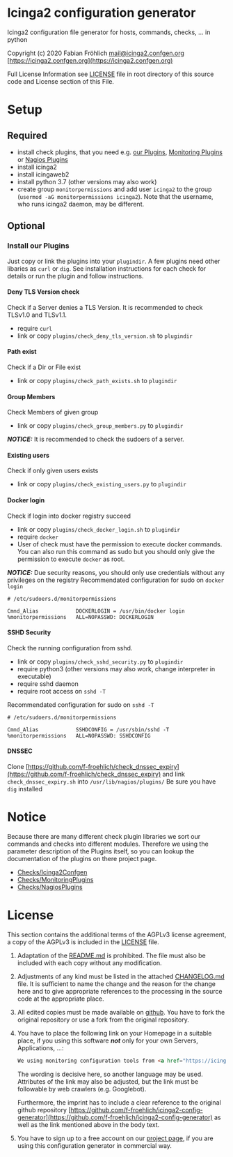 Icinga2 configuration generator
===============================
Icinga2 configuration file generator for hosts, commands, checks, ... in python 

Copyright (c) 2020 Fabian Fröhlich <mail@icinga2.confgen.org> [https://icinga2.confgen.org](https://icinga2.confgen.org)

Full License Information see  [LICENSE](LICENSE) file in root directory of this source code and License section of this File.

# Setup
## Required
* install check plugins, that you need e.g. [our Plugins](plugins), [Monitoring Plugins](https://www.monitoring-plugins.org) or [Nagios Plugins](https://github.com/harisekhon/nagios-plugins)
* install icinga2
* install icingaweb2
* install python 3.7 (other versions may also work)
* create group `monitorpermissions` and add user `icinga2` to the group (`usermod -aG monitorpermissions icinga2`). Note that the username, who runs icinga2 daemon, may be different.

## Optional

### Install our Plugins
Just copy or link the plugins into your `plugindir`. A few plugins need other libaries as `curl` or `dig`. See installation instructions for each check for details or run the plugin and follow instructions.



#### Deny TLS Version check
Check if a Server denies a TLS Version. It is recommended to check TLSv1.0 and TLSv1.1. 
* require `curl`
* link or copy `plugins/check_deny_tls_version.sh` to `plugindir` 

#### Path exist
Check if a Dir or File exist
* link or copy `plugins/check_path_exists.sh` to `plugindir` 

#### Group Members
Check Members of given group
* link or copy `plugins/check_group_members.py` to `plugindir`

***NOTICE:*** It is recommended to check the sudoers of a server.

#### Existing users
Check if only given users exists
* link or copy `plugins/check_existing_users.py` to `plugindir`

#### Docker login
Check if login into docker registry succeed
* link or copy `plugins/check_docker_login.sh` to `plugindir`
* require `docker`
* User of check must have the permission to execute docker commands. You can also run this command as sudo but you should only give the permission to execute `docker` as root.

***NOTICE:*** Due security reasons, you should only use credentials without any privileges on the registry
Recommendated configuration for sudo on `docker login`
```shell script
# /etc/sudoers.d/monitorpermissions

Cmnd_Alias            DOCKERLOGIN = /usr/bin/docker login
%monitorpermissions   ALL=NOPASSWD: DOCKERLOGIN
```

#### SSHD Security
Check the running configuration from sshd.
* link or copy `plugins/check_sshd_security.py` to `plugindir`
* require python3 (other versions may also work, change interpreter in executable)
* require sshd daemon
* require root access on `sshd -T`

Recommendated configuration for sudo on `sshd -T`
```shell script
# /etc/sudoers.d/monitorpermissions

Cmnd_Alias            SSHDCONFIG = /usr/sbin/sshd -T
%monitorpermissions   ALL=NOPASSWD: SSHDCONFIG
```

#### DNSSEC
Clone [https://github.com/f-froehlich/check_dnssec_expiry](https://github.com/f-froehlich/check_dnssec_expiry) and link `check_dnssec_expiry.sh` into `/usr/lib/nagios/plugins/`
Be sure you have `dig` installed


# Notice
Because there are many different check plugin libraries we sort our commands and checks into different modules. Therefore we using the parameter description of the Plugins itself, so you can lookup the documentation of the plugins on there project page.

* [Checks/Icinga2Confgen](https://icinga2.confgen.org)
* [Checks/MonitoringPlugins](https://www.monitoring-plugins.org)
* [Checks/NagiosPlugins](https://github.com/harisekhon/nagios-plugins)

# License
This section contains the additional terms of the AGPLv3 license agreement, a copy of the AGPLv3 is included in the [LICENSE](LICENSE) file.

1. Adaptation of the [README.md](README.md) is prohibited. The file must also be included with each copy without any modification. 

2. Adjustments of any kind must be listed in the attached [CHANGELOG.md](CHANGELOG.md) file. It is sufficient to name the change and the reason for the change here and to give appropriate references to the processing in the source code at the appropriate place.

3. All edited copies must be made available on [github](https://github.com). You have to fork the original repository or use a fork from the original repository.

4. You have to place the following link on your Homepage in a suitable place, if you using this software ***not*** only for your own Servers, Applications, ...:

    ```html
    We using monitoring configuration tools from <a href="https://icinga2.confgen.org">Fabian Fr&ouml;hlich</a>
   ```

    The wording is decisive here, so another language may be used. Attributes of the link may also be adjusted, but the link must be followable by web crawlers (e.g. Googlebot).

    Furthermore, the imprint has to include a clear reference to the original github repository [https://github.com/f-froehlich/icinga2-config-generator](https://github.com/f-froehlich/icinga2-config-generator) as well as the link mentioned above in the body text.
    
5. You have to sign up to a free account on our [project page](https://icinga2.confgen.org), if you are using this configuration generator in commercial way.

